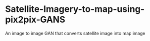 # Satellite-Imagery-to-map-using-pix2pix-GANS
An image to image GAN that converts satellite image into map image
